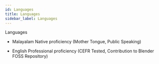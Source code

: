```yaml
---
id: Languages
title: Languages
sidebar_label: Languages
---
```


Languages

* Malayalam Native proficiency (Mother Tongue, Public Speaking)

* English Professional proficiency (CEFR Tested, Contribution to Blender FOSS Repository)